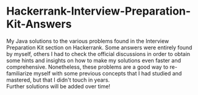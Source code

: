 # Hackerrank-Interview-Preparation-Kit-Answers
My Java solutions to the various problems found in the Interview Preparation Kit section on Hackerrank. Some answers were entirely found by myself, others I had to check the official discussions in order to obtain some hints and insights on how to make my solutions even faster and comprehensive. Nonetheless, these problems are a good way to re-familiarize myself with some previous concepts that I had studied and mastered, but that I didn't touch in years.<br/>
Further solutions will be added over time!
